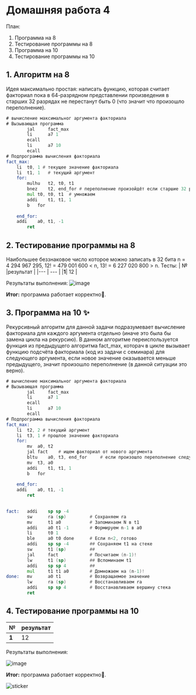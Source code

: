 # Домашняя работа 4

План:
1.   Программа на 8
3.   Тестирование программы на 8
4.   Программа на 10
5.   Тестирование программы на 10

## 1. Алгоритм на 8

Идея максимально простая: написать функцию, которая считает факториал пока в 64-разрядном представлении произведения в старших 32 разрядах не перестанут быть 0 (что значит что произошло переполнение).

``` asm
# вычисление максимальног аргумента факториала
# Вызывающая программа
        jal     fact_max           
        li      a7 1		
        ecall                  
        li      a7 10
        ecall
# Подпрограмма вычисления факториала
fact_max:   
	li	t0, 1 # текущее значение факториала
	li	t1, 1	# текущий аргумент
	for:
		mulhu 	t2, t0, t1 	
		bnez  	t2, end_for	# переполнение произойдёт если старшие 32 разряда 64-разрядного результата не будут равны 0.
		mul	t0, t0, t1	# умножаем
		addi	t1, t1, 1
		b	for
	
	end_for:
	addi	a0, t1, -1
        ret
```

## 2. Тестирование программы на 8
Наибольшее беззнаковое число которое можно записать в 32 бита n = 4 294 967 295, 12! = 479 001 600 < n, 13! = 6 227 020 800 > n.
Тесты:
| № |результат |
|--- | --- |
|**1**| 12 |


Результаты выполнения:
![image](https://github.com/MShpiz/Homework_for_ACS/assets/88736099/6a9cea4f-19c2-472c-a525-b888aa3a15d4)


**Итог:** программа работает корректно🤩.

## 3. Программа на 10 ✨
Рекурсивный алгоритм для данной задачи подразумевает вычисление факториала для каждого аргумента отдельно (иначе это была бы замена цикла на рекурсию). В данном алгоритме переиспользуется функция из предыдущего алгоритма fact_max, которач в цикле вызывает функцию подсчёта факториала (код из задачи с семинара) для следующего аргумента, если новое значение оказывается меньше предыдущего, значит произошло переполнение (в данной ситуации это верно).

``` asm
# вычисление максимальног аргумента факториала
# Вызывающая программа
        jal     fact_max           
        li      a7 1		
        ecall                  
        li      a7 10
        ecall
# Подпрограмма вычисления факториала
fact_max:   
	li	t2, 2 # текущий аргумент
	li	t3, 1 # прошлое значение факториала
	for:
		mv	a0, t2
		jal fact 	# ищем факториал от нового аргумента
		bltu   	a0, t3, end_for 	# если произошло переполнение следующее значение будет меньше чем текущее
		mv	t3, a0
		addi	t1, t1, 1
		b	for
	
	end_for:
	addi	a0, t1, -1
        ret
        

fact:   addi    sp sp -4
        sw      ra (sp)         # Сохраняем ra
        mv      t1 a0           # Запоминаем N в t1
        addi    a0 t1 -1        # Формируем n-1 в a0
        li      t0 1
        ble     a0 t0 done      # Если n<2, готово
        addi    sp sp -4        ## Сохраняем t1 на стеке
        sw      t1 (sp)         ##
        jal     fact            # Посчитаем (n-1)!
        lw      t1 (sp)         ## Вспоминаем t1
        addi    sp sp 4         ##
        mul     t1 t1 a0        # Домножаем на (n-1)!
done:   mv      a0 t1           # Возвращаемое значение
        lw      ra (sp)         # Восстанавливаем ra
        addi    sp sp 4         # Восстанавливаем вершину стека
        ret
```

## 4. Тестирование программы на 10

| № |результат |
|--- | --- |
|**1**| 12 |  
Результаты выполнения:

![image](https://github.com/MShpiz/Homework_for_ACS/assets/88736099/eb039a74-9ae8-4ac7-aba5-7f7394a4d1f8)


**Итог:** программа работает корректно🤩.

![sticker](https://github.com/MShpiz/Homework_for_ACS/assets/88736099/e5a48bb8-2a62-426d-83b2-d08c5ad27a1a)
